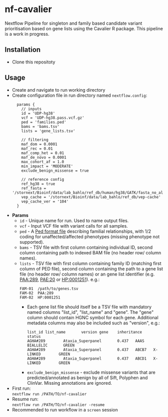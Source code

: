 # nf-cavalier

Nextflow Pipeline for singleton and family based candidate variant prioritisation based on gene lists using the Cavalier R package. This pipeline is a work in progress.

## Installation
* Clone this repositoty

## Usage
* Create and navigate to run working directory
* Create configuration file in run directory named `nextflow.config`:
  ```Nextflow
    params {
      // inputs
      id = 'UDP-hg38'
      vcf = 'UDP-hg38.pass.vcf.gz'
      ped = 'families.ped'
      bams = 'bams.tsv'
      lists = 'gene_lists.tsv'
      
      // filtering
      maf_dom = 0.0001
      maf_rec = 0.01
      maf_comp_het = 0.01
      maf_de_novo = 0.0001
      max_cohort_af = 1.0
      min_impact = 'MODERATE'
      exclude_benign_missense = true
  
      // reference config
      ref_hg38 = true
      ref_fasta = '/stornext/Bioinf/data/lab_bahlo/ref_db/human/hg38/GATK/fasta_no_alt/hg38.no_alt.fasta'
      vep_cache = '/stornext/Bioinf/data/lab_bahlo/ref_db/vep-cache'
      vep_cache_ver = '104'
    }
    ```
* **Params**  
  * `id` - Unique name for run. Used to name output files.
  * `vcf` - Input VCF file with variant calls for all samples.
  * `ped` - A [Ped format file](https://gatk.broadinstitute.org/hc/en-us/articles/360035531972-PED-Pedigree-format) describing familial relationships, with 1/2 coding for unaffected/affected phenotypes (missing phenotype not supported).
  * `bams` - TSV file with first column containing individual ID, second column containing path to indexed BAM file (no header row/  column names).
  * `lists` - TSV file with first column containing family ID (matching first column of PED file), second column containing the path to a gene list file (no header row/  column names) or an gene list identifier (e.g. [PAA:289](https://panelapp.agha.umccr.org/panels/289/), [PAE:20](https://panelapp.genomicsengland.co.uk/panels/20/) or [HP:0001251](https://hpo.jax.org/app/browse/term/HP:0001251)). e.g.:
    ```
    FAM-01  /path/to/genes.tsv
    FAM-02  PAA:289
    FAM-02  HP:0001251
    ```
    * Each gene list file should itself be a TSV file with mandatory named columns "list_id", "list_name" and "gene". The "gene" column should contain HGNC symbol for each gene. Additional metadata columns may also be included such as "version", e.g.:
        ```
        list_id list_name       version gene    inheritance     status
        AGHA#289        Ataxia_Superpanel       0.437   AAAS    BIALLELIC       GREEN
        AGHA#289        Ataxia_Superpanel       0.437   ABCB7   X-LINKED        GREEN
        AGHA#289        Ataxia_Superpanel       0.437   ABCD1   X-LINKED        GREEN
        ```
    * `exclude_benign_missense` - exclude missense variants that are predicted/annotated as benign by all of Sift, 
    Polyphen and ClinVar. Missing annotations are ignored.
* First run:  
`nextflow run /PATH/TO/nf-cavalier`
* Resume run:  
`nextflow run /PATH/TO/nf-cavalier -resume`
* Recommended to run workflow in a `screen` session
  
